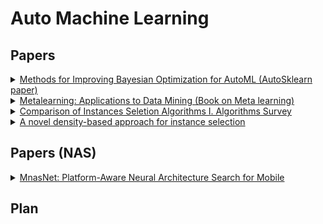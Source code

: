 

# Auto Machine Learning

## Papers
<details>
<summary>
 <a href="https://ml.informatik.uni-freiburg.de/papers/15-AUTOML-AutoML.pdf">Methods for Improving Bayesian Optimization for AutoML
(AutoSklearn paper)
</a> 
</summary>
This is the paper that introduces AutoSklearn.
This paper compares the performance of AutoSklearn with AutoWEKA(which is an AutoML package that combines WEKA with Bayesian optimization).
This paper (AutoSklearn) approaches AutoML in three main steps:
<ol>
<li> Meta-learning to find good instantiations of machine learning frameworks: 
140 datasets from OpenML are considered and a set of meta-features are evaluated for each of these datasets. Each of these datasets is characterized by 38 meta-features including simple, information-theoretic and statistical meta-features.
Further, a Random-forest Bayesian optimization method SMAC (Sequential model-based algorithmic configuration) is applied for 24 hours with 10-fold CV on 2/3rd dataset with 1/3rd dataset as CV set. Given a new dataset, the above mentioned meta-features are extracted and the L1 distance between this meta-feature space is compared with the meta-feature spaces of the 140 datasets to find the k-nearest datasets. The results from the closest datasets are extracted from the meta-knowledge database to warm start SMAC.
</li>

<li>
Bayesian optimization to navigate through search space: 
Search space has only 132 hyperparameters. 
The models considered within the search space include:
 <ul>
  <li> General Linear models(3 algorithms)</li>
  <li> Support vector machines (2)</li>
  <li> Discriminant analysis (2)</li>
  <li> Nearest neighbors (1)</li>
  <li> Naive Bayes (3)</li>
  <li> Decision Trees (1)</li>
  <li> Ensemble methods (4)</li>
 </ul>
 </li>
 Preprocessing:<br>
Data preprocessing: Scaling inputs, imputation of missing values and balancing target classes.<br>
Feature preprocessing: 11 possible methods which include Feature Selection (2), Kernel approximation (2), matrix decomposition (3), Embeddings (3), feature clustering (1), methods using classifier for feature selection (2).
<li> Automated construction of ensembles of Models evaluated during optimization:
The idea behind the construction of Ensembles is that ensembles perform well if the models are individually strong and make uncorrelated errors. Ensemble selection method is outlined in Caruana et al. (2004).
</li>
 </ol>
 The benefit of AutoSkleran over AutoWEKA comes from meta-learning and ensemble construction. The version of AutoSklern without the above two is called vanilla AutoSklearn. Experiments are performed to see how the above mentioned techniques can benefit performance. The following are observed from the experiments:<br>
 <ol>
 <li> Meta-learning yields drastic improvements from the first configuration till the end of experiments.</li>
 <li> Although Vanilla AutoSklearn and AutoSklearn (with meta-learning) both show improved performance with ensembles, ensembles with meta-learning yields performance gains faster than Vanilla AutoSklearn. </li>
 </ol>
</details>

<details>
<summary>
 <a href="https://link-springer-com.ezproxy.lib.uh.edu/content/pdf/10.1007%2F978-3-540-73263-1.pdf">Metalearning: Applications to Data Mining (Book on Meta learning)
</a> 
</summary>
 <b>This is a book on metalearning. Each chapter will be summarized. <br>
Work in progress!</b>

<ol>
<li>
<h3>Metalearning: Concepts and Systems
</h3>
<b>Base learning</b> is the successive application of a learner on the same data. No knowledge is extracted over domains.
With <b> Meta learning</b> the focus is on accumulating experience from previous tasks and applying them to a learning system.<br>
Metalearning covers both declarative and procedural bias. The following is ideally performed in order:
<ol>
<li> Obtain dataset.</li>
<li> Extract meta-features</li>
<li>From the <b>meta knowledge database</b> containing the ML/DL algos (initial bias), Datasets along with their respective meta-features and their performance, the matching and search is performed with the new dataset</li>
<li> The smaller search space is obtained with the new bias</li>
<li> Evaluation and selection of the search space is performed with a suitable evaluation strategy</li>
<li> Best algorithm is chosen</li>
</ol> 
Effectiveness of search space depends on the quality of the available meta-knowledge.
 <p><b>Generation of meta-features</b></p>
Three main classes of meta-features have been proposed:
<ul>
<li> Statistical and information-theoretic characterization: Number of classes, number of features, Ratio of examples to features, degree of correlation between features and target, Average class entropy.</li>
<li> Exploit properties of some induced hypothesis: For example, construct decision trees on each dataset and get it’s properties to form meta features.</li>
<li> Use many simple and fast learners on the datasets and use the accuracy of these “landmarks” to characterize the datasets. Example, k-NN has been used at the meta level to identify most similar datasets for a given input dataset.</li>
</ul>
</p>


</ol>
 </details>
 
 <details>
<summary>
 <a href="https://link.springer.com/chapter/10.1007/978-3-540-24844-6_90">Comparison of Instances Seletion Algorithms I. Algorithms Survey
</a> 
</summary>
This paper provides a survey of all the instance selection algorithms. 
 Used in the context of subsampling data point space (proxy Auto ML).
Instance selection algorithms are classified bassed on three broad categories:
<ol>
 <li><b> Noise filters: </b> 
  <ul>
   <li> ENN (Edited nearest neighbor): Idea is to remove datas points from a class if it does not agree with majority points in that class.</li>
   <li> Repeated ENN: ENN repeated till changes are made to the dataset.
   </li>
   <li> All k-NN: ENN repeated for k=1,2,....</li>
   <li> ENRBF: Edited normalized RBF.</li>
   </li>
  </ul>
 <li> <b> Condensation Algorithms</b>
  <ul>
   <li> Condensed Nearest Neighbor rule (CNN): Starts new dataset. If one added datapoint is wrongly classified using new dataset, this dataspoint is added </li>
   <li> Reduced Nearest Neighbor (RNN): Like CNN, but rejects datapoints that do not decrease accuracy.</li>
   <li> IB3: A new datapoint is added only if the nearest datpoint has a different class. </li>
   <li> GE/RNGE: Builds Gabriel graphs </li>
   <li> ICF (Iterative Case Filtering): Uses "reachability" and "convergence" of data points.</li>
   <li> ENRBF2: Based on NRBF.   </li>
   <li> DROP1-5: New datapoint is added only if the new addition does not change classification of the instances.</li>
   </li>
  </ul>
  <li> <b> Prototype Selection: </b>
 Knowledge representation approach.
 <ul>
  <li> Learning Vectors Quantization</li>
  <li> Monte Carlo 1 and Random Mutation Hill Climbing.</li>
  <li> Encoding length- ELH, ELHGrow and Explore</li>
 </ul>
 </ol>
 All the algorithms can be classified in a broader sense as Incremental (starting from 1 datapoint), Decremental (Removing unnecessary datapoints from original dataset) or mixed (combination of Incremental and Decremental).
</details>

 <details>
<summary>
 <a href="http://www.inf.ufrgs.br/~jlcarbonera/wp-content/uploads/4459a549.pdf">A novel density-based approach for instance selection
</a> 
</summary>
 There is a youtube video associated with this paper. Refer  <a href="https://www.youtube.com/watch?v=BqD2HJs7Am8&pbjreload=10"> this. </a>
 So far all the instance selection techniques work on identifying and preserving the border points, but this is a very time expensive procedure. LDIS (Local density based instance selection) proposed by this paper anlyses datapoints from each class seperately and presesves only the densest points in the neighborhood. This reduces time complexity. <br>
 <b>Intuition: </b> Instances that have a high concentration of other instances of the same class near them represent more information about the surroundings than the points surrounding them and hence these instances need to be preserved. <br>
 <b> Strategy: </b> Thwo key terminologies rae introduced: 
 <ol>
  <li> Density : Local density of instance x relative to P, where P is a subset of the whole dataset. </li>
   <li> Partial k-neighborhood: Represents the k Nearest neighbors of x with the same class label as x. </li>
 </ol>
 The algorithm picks an instance from a class and checks its partial k-neighborhood (k as selected by the user) to see if any instance has a higher density than the instance. If not true, that instance is retained. <br>
 <b> Experimental Results: </b>
 <ul>
  <li> Performance of LDIS is compared with DROP3, ENN, ICF, LSBo and LSSm (Popular instance selection techniques) with 15 well known datasets.</li>
  <li> Parameters compared include accuracy, reduction ((|T|-|S|)/|T|) and effectiveness= accuracy * Reduction. </li>
  <li> 10 fold CV is used.</li>
  <li> Average accuracy of LDIS is higher than the mean accuracy achieved by all the other techniques. </li>
  <li> LDIS achieves highest reduction in most datasets. </li>
  <li> LDIS has highest average effectiveness. </li>
  <li> Runtime of LDIS is least in all the datasets. </li>
 </ul>
</details>




## Papers (NAS)

<!-- Making NAS more efficient -->
<details>
<summary>
 <a href="https://arxiv.org/abs/1807.11626">MnasNet: Platform-Aware Neural Architecture Search for Mobile
</a> 
</summary>
 <b> Focus on making NAS more efficient</b><br>
 This paper discusses modifies existing NAS algorithms in two ways:
<ol>

<li> Multi-objective Reward:<br>

Unlike previous work where the common method is to treat T as a hard constraint and maximize accuracy under this constraint:<br>

maximize ACC(m) wrt m subject to LAT(m)≤T                <br>                               
    

where Acc(m) is the accuracy of the model and LAT(m) is the inference latency of the model. LAT(m) is therefore treated as the hard constraint and accuracy is maximized under this constraint.
But, the problem with this approach is that it maximizes a single metric (ACC) and does not provide multiple Pareto optimal solutions (state of allocation of resources from which it is impossible to reallocate so as to make any one individual or preference criterion better off without making at least one individual or preference criterion worse off). <br>
The problem now now be re-framed as finding multiple Pareto-optimal solutions within a single architecture search.
[K. Deb. Multi-objective optimization. Search methodologies, pages 403–449, 2014.] provides multiple methods to solve this type of problem, but the one chosen by this paper is <br>




maximize ACC(m)×[LAT(m)/T]^w wrt m                  <br> 				
      

where w is the weight factor defined as:

w= α,if LAT(m)≤T<br>
&nbsp;&nbsp;&nbsp;   β,otherwise <br>

where α and β are picked according to the trade-off between accuracy and inference latency.  As a hard constraint (not allowing the latency to increase beyond the constraint, severely penalizing if it does so) α= 0, β=−1 may be chosen. But, this paper uses α= -0.07, β=−0.07 as the constraint (soft constraint) in order to smoothly adjust the constraints.
</li>

<li> Factorized hierarchical search space: <br>

Past work search for a complex cell(s) and replicate them to form full architectures. This work focuses on dividing the architectures into blocks and searching for operations and connections within these blocks separately with the intention that given the input and output shape of a block, we want to get the best accuracy-latency tradeoff.<br>

Within each block, the following are searched:
<ul>

<li>Convolutional ops ConvOp: regular conv (conv), depthwiseconv (dconv), and mobile inverted bottleneck conv </li>
<li>Convolutional kernel sizeKernelSize: 3x3, 5x5.</li>
 <li>Squeeze-and-excitation [for more information on this technique refer reference 13 of this paper] ratioSERatio: 0, 0.25.</li>
<li>Skip ops SkipOp: pooling, identity residual, or no skip </li>
<li>Output filter size Fi.</li>
<li>Number of layers per block Ni</li>
</ul>

</ol>
Reinforcement learning (with an RNN agent) approach is adopted for navigating through search space. (Paper says that RL is easy to use but other techniques like evolution also will work). Similar work as is references [35, 36, 25, 20] of this paper.<br>

Training is performed on the ImageNet and the COCO detection datasets and reported accuracies of the best performing models are 75.6% and 66% respectively versus state-of-the-art accuracies of 72% and 60.3% of MobileNetV2.

 
 
 
</details>

## Plan 
